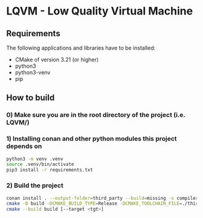 # LQVM - Low Quality Virtual Machine

## Requirements

The following applications and libraries have to be installed:

- CMake of version 3.21 (or higher)
- python3
- python3-venv
- pip

## How to build

### 0) Make sure you are in the root directory of the project (i.e. LQVM/)

### 1) Installing conan and other python modules this project depends on

```bash
python3 -m venv .venv
source .venv/bin/activate
pip3 install -r requirements.txt
```

### 2) Build the project

```bash
conan install . --output-folder=third_party --build=missing -s compiler.cppstd=23
cmake -B build -DCMAKE_BUILD_TYPE=Release -DCMAKE_TOOLCHAIN_FILE=./third_party/conan_toolchain.cmake
cmake --build build [--target <tgt>]
```
